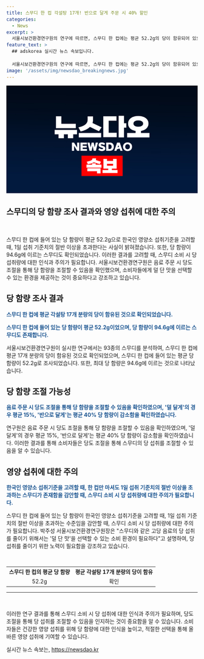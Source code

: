 ```yaml
---
title: 스무디 한 컵 각설탕 17개! 반으로 달게 주문 시 40% 할인
categories:
  - News
excerpt: >
  서울시보건환경연구원의 연구에 따르면, 스무디 한 컵에는 평균 52.2g의 당이 함유되어 있으며, 이는 각설탕 17개에 해당합니다. 이는 한국인의 영양소 섭취기준을 고려할 때 1일 섭취 기준치의 절반 이상을 넘는 양이라고 합니다. 또한, 스무디를 주문할 때 덜 달게를 선택하면 당 함량이 평균 15% 감소하고, 반으로 달게를 선택하면 평균 40% 당 함량이 감소한다고 합니다. 이에 대해 박주성 서울시보건환경연구원장은 고당 음료의 당 섭취를 줄이기 위해서는 덜 단 맛을 선택할 수 있는 소비 환경이 필요하다고 설명했습니다.
feature_text: >
  ## adskorea 실시간 뉴스 속보입니다.

  서울시보건환경연구원의 연구에 따르면, 스무디 한 컵에는 평균 52.2g의 당이 함유되어 있으며, 이는 각설탕 17개에 해당합니다. 이는 한국인의 영양소 섭취기준을 고려할 때 1일 섭취 기준치의 절반 이상을 넘는 양이라고 합니다. 또한, 스무디를 주문할 때 덜 달게를 선택하면 당 함량이 평균 15% 감소하고, 반으로 달게를 선택하면 평균 40% 당 함량이 감소한다고 합니다. 이에 대해 박주성 서울시보건환경연구원장은 고당 음료의 당 섭취를 줄이기 위해서는 덜 단 맛을 선택할 수 있는 소비 환경이 필요하다고 설명했습니다.
image: '/assets/img/newsdao_breakingnews.jpg'
---
```


<p><img src="/assets/img/newsdao_breakingnews.jpg" alt="adskorea 속보" /></p>

<h2>스무디의 당 함량 조사 결과와 영양 섭취에 대한 주의</h2>

<p data-ke-size="size16">&nbsp;</p>

<p>스무디 한 컵에 들어 있는 당 함량이 평균 52.2g으로 한국인 영양소 섭취기준을 고려할 때, 1일 섭취 기준치의 절반 이상을 초과한다는 사실이 밝혀졌습니다. 또한, 당 함량이 94.6g에 이르는 스무디도 확인되었습니다. 이러한 결과를 고려할 때, 스무디 소비 시 당 섭취량에 대한 인식과 주의가 필요합니다. 서울시보건환경연구원은 음료 주문 시 당도 조절을 통해 당 함량을 조절할 수 있음을 확인했으며, 소비자들에게 덜 단 맛을 선택할 수 있는 환경을 제공하는 것이 중요하다고 강조하고 있습니다.</p>

<h2 data-ke-size="size26">당 함량 조사 결과</h2>

<p><b><span style="color: #1a5490;">스무디 한 컵에 평균 각설탕 17개 분량의 당이 함유된 것으로 확인되었습니다.</span></b></p>

<p><b><span style="color: #1a5490;">스무디 한 컵에 들어 있는 당 함량이 평균 52.2g이었으며, 당 함량이 94.6g에 이르는 스무디도 존재합니다.</span></b></p>

<p>서울시보건환경연구원이 실시한 연구에서는 93종의 스무디를 분석하여, 스무디 한 컵에 평균 17개 분량의 당이 함유된 것으로 확인되었으며, 스무디 한 컵에 들어 있는 평균 당 함량이 52.2g로 조사되었습니다. 또한, 최대 당 함량은 94.6g에 이르는 것으로 나타났습니다.</p>

<h2 data-ke-size="size26">당 함량 조절 가능성</h2>

<p><b><span style="color: #1a5490;">음료 주문 시 당도 조절을 통해 당 함량을 조절할 수 있음을 확인하였으며, '덜 달게'의 경우 평균 15%, '반으로 달게'는 평균 40% 당 함량이 감소함을 확인하였습니다.</span></b></p>

<p>연구원은 음료 주문 시 당도 조절을 통해 당 함량을 조절할 수 있음을 확인하였으며, '덜 달게'의 경우 평균 15%, '반으로 달게'는 평균 40% 당 함량이 감소함을 확인하였습니다. 이러한 결과를 통해 소비자들은 당도 조절을 통해 스무디의 당 섭취를 조절할 수 있음을 알 수 있습니다.</p>

<h2 data-ke-size="size26">영양 섭취에 대한 주의</h2>

<p><b><span style="color: #1a5490;">한국인 영양소 섭취기준을 고려할 때, 한 컵만 마셔도 1일 섭취 기준치의 절반 이상을 초과하는 스무디가 존재함을 감안할 때, 스무디 소비 시 당 섭취량에 대한 주의가 필요합니다.</span></b></p>

<p>스무디 한 컵에 들어 있는 당 함량이 한국인 영양소 섭취기준을 고려할 때, 1일 섭취 기준치의 절반 이상을 초과하는 수준임을 감안할 때, 스무디 소비 시 당 섭취량에 대한 주의가 필요합니다. 박주성 서울시보건환경연구원장은 "스무디와 같은 고당 음료의 당 섭취를 줄이기 위해서는 '덜 단 맛'을 선택할 수 있는 소비 환경이 필요하다"고 설명하여, 당 섭취를 줄이기 위한 노력이 필요함을 강조하고 있습니다.</p>

<p data-ke-size="size16">&nbsp;</p>

<table>
<tbody>
<tr>
<td style="text-align: center; height: 17px;"><b>스무디 한 컵의 평균 당 함량</b></td>
<td style="text-align: center; height: 17px;"><b>평균 각설탕 17개 분량의 당이 함유</b></td>
</tr>
<tr>
<td style="text-align: center; height: 17px;">52.2g</td>
<td style="text-align: center; height: 17px;">확인</td>
</tr>
</tbody>
</table>

<hr>

<p data-ke-size="size16">&nbsp;</p>

<p>이러한 연구 결과를 통해 스무디 소비 시 당 섭취에 대한 인식과 주의가 필요하며, 당도 조절을 통해 당 섭취를 조절할 수 있음을 인지하는 것이 중요함을 알 수 있습니다. 소비자들은 건강한 영양 섭취를 위해 당 함량에 대한 인식을 높이고, 적절한 선택을 통해 올바른 영양 섭취에 기여할 수 있습니다.</p>
실시간 뉴스 속보는, <a href="https://newsdao.kr" rel="dofollow">https://newsdao.kr</a>



